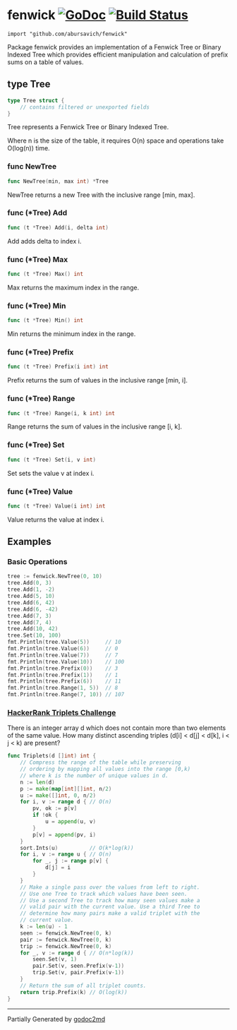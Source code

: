 # fenwick [![GoDoc](https://godoc.org/github.com/abursavich/fenwick?status.svg)](https://godoc.org/github.com/abursavich/fenwick) [![Build Status](https://travis-ci.org/abursavich/fenwick.svg?branch=master)](https://travis-ci.org/abursavich/fenwick)

    import "github.com/abursavich/fenwick"

Package fenwick provides an implementation of a Fenwick Tree
or Binary Indexed Tree which provides efficient manipulation
and calculation of prefix sums on a table of values.

## type Tree
``` go
type Tree struct {
    // contains filtered or unexported fields
}
```
Tree represents a Fenwick Tree or Binary Indexed Tree.

Where n is the size of the table, it requires O(n) space
and operations take O(log(n)) time.

### func NewTree
``` go
func NewTree(min, max int) *Tree
```
NewTree returns a new Tree with the inclusive range [min, max].

### func (\*Tree) Add
``` go
func (t *Tree) Add(i, delta int)
```
Add adds delta to index i.

### func (\*Tree) Max
``` go
func (t *Tree) Max() int
```
Max returns the maximum index in the range.

### func (\*Tree) Min
``` go
func (t *Tree) Min() int
```
Min returns the minimum index in the range.

### func (\*Tree) Prefix
``` go
func (t *Tree) Prefix(i int) int
```
Prefix returns the sum of values in the inclusive range [min, i].

### func (\*Tree) Range
``` go
func (t *Tree) Range(i, k int) int
```
Range returns the sum of values in the inclusive range [i, k].

### func (\*Tree) Set
``` go
func (t *Tree) Set(i, v int)
```
Set sets the value v at index i.

### func (\*Tree) Value
``` go
func (t *Tree) Value(i int) int
```
Value returns the value at index i.


## Examples

### Basic Operations
``` go
tree := fenwick.NewTree(0, 10)
tree.Add(0, 3)
tree.Add(1, -2)
tree.Add(5, 10)
tree.Add(6, 42)
tree.Add(6, -42)
tree.Add(7, 3)
tree.Add(7, 4)
tree.Add(10, 42)
tree.Set(10, 100)
fmt.Println(tree.Value(5))     // 10
fmt.Println(tree.Value(6))     // 0
fmt.Println(tree.Value(7))     // 7
fmt.Println(tree.Value(10))    // 100
fmt.Println(tree.Prefix(0))    // 3
fmt.Println(tree.Prefix(1))    // 1
fmt.Println(tree.Prefix(6))    // 11
fmt.Println(tree.Range(1, 5))  // 8
fmt.Println(tree.Range(7, 10)) // 107
```

### [HackerRank Triplets Challenge](https://www.hackerrank.com/challenges/triplets)
There is an integer array d which does not contain more than two elements of the same value. How many distinct ascending triples (d[i] < d[j] < d[k], i < j < k) are present?
```go
func Triplets(d []int) int {
	// Compress the range of the table while preserving
	// ordering by mapping all values into the range [0,k)
	// where k is the number of unique values in d.
	n := len(d)
	p := make(map[int][]int, n/2)
	u := make([]int, 0, n/2)
	for i, v := range d { // O(n)
		pv, ok := p[v]
		if !ok {
			u = append(u, v)
		}
		p[v] = append(pv, i)
	}
	sort.Ints(u)          // O(k*log(k))
	for i, v := range u { // O(n)
		for _, j := range p[v] {
			d[j] = i
		}
	}
	// Make a single pass over the values from left to right.
	// Use one Tree to track which values have been seen.
	// Use a second Tree to track how many seen values make a
	// valid pair with the current value. Use a third Tree to
	// determine how many pairs make a valid triplet with the
	// current value.
	k := len(u) - 1
	seen := fenwick.NewTree(0, k)
	pair := fenwick.NewTree(0, k)
	trip := fenwick.NewTree(0, k)
	for _, v := range d { // O(n*log(k))
		seen.Set(v, 1)
		pair.Set(v, seen.Prefix(v-1))
		trip.Set(v, pair.Prefix(v-1))
	}
	// Return the sum of all triplet counts.
	return trip.Prefix(k) // O(log(k))
}
```

- - -
Partially Generated by [godoc2md](http://godoc.org/github.com/davecheney/godoc2md)